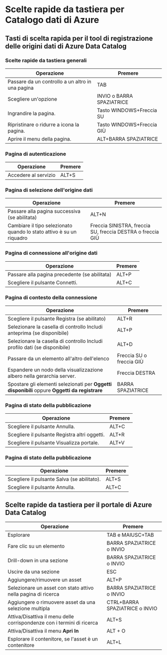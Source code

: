 <properties
	pageTitle="Catalogo dati di Azure | Microsoft Azure"
	description="Questo articolo illustra le scelte rapide da tastiera per Catalogo dati di Azure."
	services="data-catalog"
	documentationCenter=""
	authors="spelluru"
	manager="NA"
	editor=""
	tags=""/>  
<tags
	ms.service="data-catalog"
	ms.devlang="NA"
	ms.topic="article"
	ms.tgt_pltfrm="NA"
	ms.workload="data-catalog"
	ms.date="09/13/2016"
	ms.author="spelluru"/>  

# Scelte rapide da tastiera per Catalogo dati di Azure

## Tasti di scelta rapida per il tool di registrazione delle origini dati di Azure Data Catalog

### Scelte rapide da tastiera generali

|Operazione|Premere
|---|---
|Passare da un controllo a un altro in una pagina|TAB
|Scegliere un'opzione|INVIO o BARRA SPAZIATRICE
|Ingrandire la pagina.|Tasto WINDOWS+Freccia SU
|Ripristinare o ridurre a icona la pagina. | Tasto WINDOWS+Freccia GIÙ
|Aprire il menu della pagina.| ALT+BARRA SPAZIATRICE


### Pagina di autenticazione

|Operazione|Premere
|---|---
|Accedere al servizio|ALT+S

### Pagina di selezione dell'origine dati

|Operazione|Premere
|---|---
|Passare alla pagina successiva (se abilitata)|ALT+N
|Cambiare il tipo selezionato quando lo stato attivo è su un riquadro|Freccia SINISTRA, freccia SU, freccia DESTRA o freccia GIÙ

### Pagina di connessione all'origine dati

|Operazione|Premere
|---|---
|Passare alla pagina precedente (se abilitata)|ALT+P
|Scegliere il pulsante Connetti.| ALT+C

### Pagina di contesto della connessione

|Operazione|Premere
|---|---
|Scegliere il pulsante Registra (se abilitato)| ALT+R
|Selezionare la casella di controllo Includi anteprima (se disponibile)|ALT+P
|Selezionare la casella di controllo Includi profilo dati (se disponibile)|ALT+D
|Passare da un elemento all'altro dell'elenco|Freccia SU o freccia GIÙ
| Espandere un nodo della visualizzazione albero nella gerarchia server. |Freccia DESTRA
| Spostare gli elementi selezionati per **Oggetti disponibili** oppure **Oggetti da registrare** | BARRA SPAZIATRICE

### Pagina di stato della pubblicazione

|Operazione|Premere
|---|---
|Scegliere il pulsante Annulla.|ALT+C
|Scegliere il pulsante Registra altri oggetti.| ALT+R
|Scegliere il pulsante Visualizza portale. | ALT+V

### Pagina di stato della pubblicazione

|Operazione|Premere
|---|---
|Scegliere il pulsante Salva (se abilitato).| ALT+S
|Scegliere il pulsante Annulla.|ALT+C

## Scelte rapide da tastiera per il portale di Azure Data Catalog

|Operazione|Premere
|---|---
|Esplorare| TAB e MAIUSC+TAB
|Fare clic su un elemento| BARRA SPAZIATRICE o INVIO
|Drill-down in una sezione| BARRA SPAZIATRICE o INVIO
|Uscire da una sezione| ESC
|Aggiungere/rimuovere un asset| ALT+P
|Selezionare un asset con stato attivo nella pagina di ricerca| BARRA SPAZIATRICE o INVIO
|Aggiungere o rimuovere asset da una selezione multipla| CTRL+BARRA SPAZIATRICE o INVIO
|Attiva/Disattiva il menu delle corrispondenze con i termini di ricerca| ALT+S
|Attiva/Disattiva il menu **Apri In** | ALT + O
|Esplorare il contenitore, se l'asset è un contenitore | ALT+L

<!---HONumber=AcomDC_0914_2016-->
